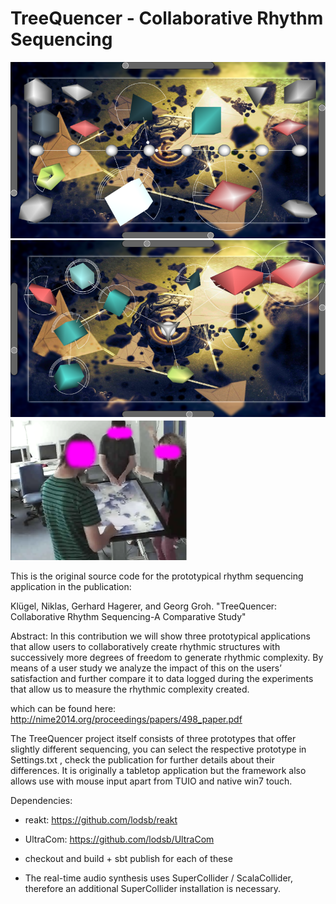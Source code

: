 # TreeQuencer - Collaborative Rhythm Sequencing 
![Screen-shot of prototype 1](p1.png "Screen-shot of prototype 1")
![Screen-shot of prototype 2](p2.png "Screen-shot of prototype 2")
![User study](treequencer_happy.png "People using one of the prototypes at the evaluation (video feed)")

This is the original source code for the prototypical rhythm sequencing application in the 
publication:

Klügel, Niklas, Gerhard Hagerer, and Georg Groh. "TreeQuencer: Collaborative Rhythm Sequencing-A Comparative Study"

Abstract:
In this contribution we will show three prototypical applications that allow users to collaboratively create rhythmic structures with successively more degrees of freedom to generate rhythmic complexity. By means of a user study we analyze the impact of this on the users’ satisfaction and further compare it to data logged during the experiments that allow us to measure the rhythmic complexity created.

which can be found here: http://nime2014.org/proceedings/papers/498_paper.pdf

The TreeQuencer project itself consists of three prototypes that offer slightly different sequencing, you can select the respective prototype in Settings.txt , check the publication for further details about their differences.
It is originally a tabletop application but the framework also allows use with mouse input apart from TUIO and native win7 touch.

Dependencies:
- reakt: https://github.com/lodsb/reakt
- UltraCom: https://github.com/lodsb/UltraCom

- checkout and build + sbt publish for each of these

- The real-time audio synthesis uses SuperCollider / ScalaCollider, therefore an additional SuperCollider installation is necessary.



